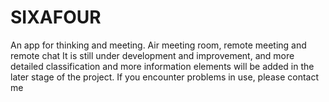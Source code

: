 # SIXAFOUR
An app for thinking and meeting. Air meeting room, remote meeting and remote chat It is still under development and improvement, and more detailed classification and more information elements will be added in the later stage of the project. If you encounter problems in use, please contact me
